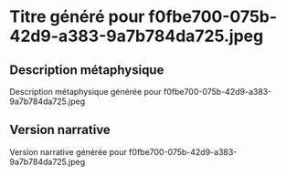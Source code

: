# Titre généré pour f0fbe700-075b-42d9-a383-9a7b784da725.jpeg

## Description métaphysique
Description métaphysique générée pour f0fbe700-075b-42d9-a383-9a7b784da725.jpeg

## Version narrative
Version narrative générée pour f0fbe700-075b-42d9-a383-9a7b784da725.jpeg
